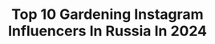---
title: Top 10 Gardening Instagram Influencers In Russia In 2024
description: >-
  Find top gardening Instagram influencers in Russia in 2024. Most popular hashtags: #gardening #garden #mygarden #flowers.
platform: Instagram
hits: 14
text_top: Identify the top-rated Instagram influencers on inBeat.
text_bottom: inBeat has 14 Instagram influencers like this in Russia for you to collaborate.
profiles:
  - username: "lisa_i_sad"
    fullname: >-
      Лиса и Сад
    bio: >-
      Елизавета. О саде и о жизни. Саженцы из моего сада здесь @lisa_katalog Навигация по темам здесь #лиса_навигация
    location: "Russia"
    followers: 14513
    engagement: 523
    commentsToLikes: 0.092110
    id: ck136dyx060qy0i19gmhe9cg0
    verified: false
    hashtags: "#jardin, #gardening, #landscape, #snow"
  - username: "pinacolada_garden"
    fullname: >-
      🌸🌾  Сад Юлии Матвейчук 🌸🌾
    bio: >-
      Ландшафтный дизайнер🌲🌾 Сад своими руками 🙌🏻 Страничка о моём саде, стрижке растений и уходе 👩🏻‍🌾 Обо мне и моей семье 👨‍👩‍👧‍👦 Минск, Беларусь
    location: "Russia"
    followers: 30523
    engagement: 474
    commentsToLikes: 0.034499
    id: ckapb29p3yayp0i78z6wsgxdk
    verified: false
    hashtags: "#pinacolada, #garden, #gardenlife, #spirea"
  - username: "fuchsi_ya"
    fullname: >-
      Julia
    bio: >-
      Расскажу все о фуксиях Учусь выращивать розы Путешествую 💓🇹🇭🇬🇪 32 страны Here to inspire and be inspired
    location: "Russia"
    followers: 7440
    engagement: 859
    commentsToLikes: 0.026712
    id: ck14hlt30ayns0i199myfhpxy
    verified: false
    hashtags: "#fiori, #fuchsimania, #mygarden, #yakushi"
  - username: "landshaft.design"
    fullname: >-
      ЛАНДШАФТНЫЙ ДИЗАЙН▪︎ДАЧА▪︎САД
    bio: >-
      🔝Первый блог в России о ландшафте и саде 🇷🇺 🏡 Садовые кресла @kreslo_relax Профессиональные услуги по озеленению ⬇️
    location: "Russia"
    followers: 413275
    engagement: 162
    commentsToLikes: 0.012264
    id: ck15uajmem83n0i19updcp14r
    verified: false
    hashtags: ""
  - username: "richardbloomphoto"
    fullname: >-
      Richard Bloom
    bio: >-
      Award winning international garden photographer.
    location: "Russia"
    followers: 11738
    engagement: 827
    commentsToLikes: 0.020646
    id: ck5zwne9r6flw0i14udxz3xd0
    verified: false
    hashtags: "#gardenlove, #gardenphoto, #winter, #artofvisuals"
  - username: "avagfit"
    fullname: >-
      Avag Fitness
    bio: >-
      Online coach 💪🏻 Inquiries ✉️ fitavag@gmail.com
    location: "Russia"
    followers: 249238
    engagement: 403
    commentsToLikes: 0.016513
    id: ckf5r7ib8bos60j23xmn69s76
    verified: false
    hashtags: "#handsome, #aesthetic, #coldwater, #malemodel"
  - username: "marharytabertosh"
    fullname: >-
      Marharyta Bertosh
    bio: >-
      💌Massi & Melly Mom 👚👕 💌Housewife in Action 👱🏽‍♀️®️ @chica_mkup 👄 #marharytacooks #marharytatravels 💌Pug #misspeppa🐽 💌ex CCL 🛳⚓️♥️🇺🇸 💌ex Au-pair 🇩🇪
    location: "Russia"
    followers: 7734
    engagement: 612
    commentsToLikes: 0.154531
    id: ck6u3zjek0sy10j716sn2wqqv
    verified: false
    hashtags: "#marharytacooks, #dipriz, #baranovichi, #naturalcosmetics"
  - username: "julia_raduga_"
    fullname: >-
      🌺дом в цветах🌺руки из плеч🌺
    bio: >-
      🌺Юлия 🌺коллекционирую сортовые пеларгонии 🌺магазин @pelargoni_garden_tula 🌺выращиваю свой неповторимый сад 🌺делюсь идеями декора дома и сада
    location: "Russia"
    followers: 44316
    engagement: 586
    commentsToLikes: 0.156650
    id: ck15uap1am8tw0i19baqoslyj
    verified: false
    hashtags: "#pelargonium, #geranio, #geranium, #pelargonia"
  - username: "sultanova_sad"
    fullname: >-
      Людмила (Мой Сад)
    bio: >-
      Загородная жизнь, огород🍐🍎🍅, дача, сад, цветы🌷🌹🥀🌺. Люблю свой дом🏡, свою семью👨‍👩‍👦‍👦, в людях ценю - порядочность😉.
    location: "Russia"
    followers: 29094
    engagement: 521
    commentsToLikes: 0.050321
    id: ck134ra68xtap0i191737dxon
    verified: false
    hashtags: "#flowerstagram, #beautiful, #rose, #garden"
  - username: "karina.chernykh_"
    fullname: >-
      Студия Танцев МТВ Шахты
    bio: >-
      😍 Карина Ч. Реклама, сотрудничество 💃Танцор, хореограф, артист @mtvdancestudio 🐶Будни моего пса 🌈Разноцветная жизнь
    location: "Russia"
    followers: 12053
    engagement: 370
    commentsToLikes: 0.053939
    id: ck5ziwzshgj5r0i14bltduonk
    verified: false
    hashtags: "#follow, #shakhty, #blogging, #yellow"
---